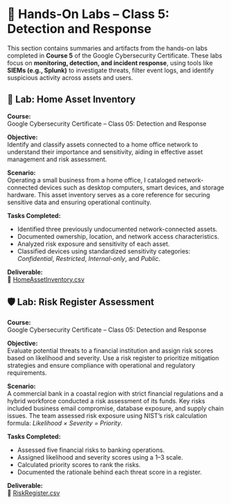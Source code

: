 # 🧪 Hands-On Labs – Class 5: Detection and Response

This section contains summaries and artifacts from the hands-on labs completed in **Course 5** of the Google Cybersecurity Certificate. These labs focus on **monitoring, detection, and incident response**, using tools like **SIEMs (e.g., Splunk)** to investigate threats, filter event logs, and identify suspicious activity across assets and users.

## 🧰 Lab: Home Asset Inventory

**Course:**  
Google Cybersecurity Certificate – Class 05: Detection and Response

**Objective:**  
Identify and classify assets connected to a home office network to understand their importance and sensitivity, aiding in effective asset management and risk assessment.

**Scenario:**  
Operating a small business from a home office, I cataloged network-connected devices such as desktop computers, smart devices, and storage hardware. This asset inventory serves as a core reference for securing sensitive data and ensuring operational continuity.

**Tasks Completed:**
- Identified three previously undocumented network-connected assets.
- Documented ownership, location, and network access characteristics.
- Analyzed risk exposure and sensitivity of each asset.
- Classified devices using standardized sensitivity categories: *Confidential*, *Restricted*, *Internal-only*, and *Public*.

**Deliverable:**  
📄 [HomeAssetInventory.csv](https://github.com/isaiahehlert/Portfolio/blob/main/Projects/Class-05-Detection-and-Response/HomeAssetInventory.csv)

## 🛡️ Lab: Risk Register Assessment

**Course:**  
Google Cybersecurity Certificate – Class 05: Detection and Response

**Objective:**  
Evaluate potential threats to a financial institution and assign risk scores based on likelihood and severity. Use a risk register to prioritize mitigation strategies and ensure compliance with operational and regulatory requirements.

**Scenario:**  
A commercial bank in a coastal region with strict financial regulations and a hybrid workforce conducted a risk assessment of its funds. Key risks included business email compromise, database exposure, and supply chain issues. The team assessed risk exposure using NIST’s risk calculation formula: *Likelihood × Severity = Priority*.

**Tasks Completed:**
- Assessed five financial risks to banking operations.
- Assigned likelihood and severity scores using a 1–3 scale.
- Calculated priority scores to rank the risks.
- Documented the rationale behind each threat score in a register.

**Deliverable:**  
📄 [RiskRegister.csv](https://github.com/isaiahehlert/Portfolio/blob/main/Projects/Class-05-Detection-and-Response/RiskRegister.csv)
